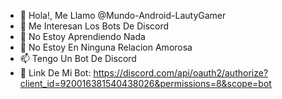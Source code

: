 - 👋 Hola!, Me Llamo @Mundo-Android-LautyGamer
- 👀 Me Interesan Los Bots De Discord
- 🌱 No Estoy Aprendiendo Nada
- 💞️ No Estoy En Ninguna Relacion Amorosa
- 📫 Tengo Un Bot De Discord
- 🔗 Link De Mi Bot: https://discord.com/api/oauth2/authorize?client_id=920016381540438026&permissions=8&scope=bot
<!---
Mundo-Android-LautyGamer/Mundo-Android-LautyGamer is a ✨ special ✨ repository because its `README.md` (this file) appears on your GitHub profile.
You can click the Preview link to take a look at your changes.
--->
